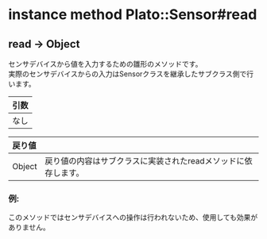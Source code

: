 # instance method Plato::Sensor#read

## read -> Object

センサデバイスから値を入力するための雛形のメソッドです。  
実際のセンサデバイスからの入力はSensorクラスを継承したサブクラス側で行います。

|引数|
|:--|
|なし|

|戻り値||
|:--|:--|
|Object|戻り値の内容はサブクラスに実装されたreadメソッドに依存します。|

### 例:
このメソッドではセンサデバイスへの操作は行われないため、使用しても効果がありません。  
